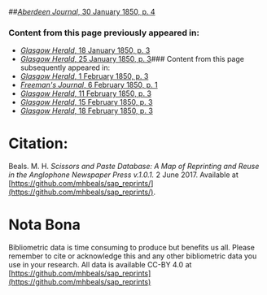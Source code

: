 ##[*Aberdeen Journal*, 30 January 1850, p. 4](https://mhbeals.github.io/sap_html/Aberdeen-Journal/Aberdeen-Journal-30-January-1850-p-4)

### Content from this page previously appeared in:
+ [*Glasgow Herald*, 18 January 1850, p. 3](https://mhbeals.github.io/sap_html/Glasgow-Herald/Glasgow-Herald-18-January-1850-p-3)
+ [*Glasgow Herald*, 25 January 1850, p. 3](https://mhbeals.github.io/sap_html/Glasgow-Herald/Glasgow-Herald-25-January-1850-p-3)### Content from this page subsequently appeared in:
+ [*Glasgow Herald*, 1 February 1850, p. 3](https://mhbeals.github.io/sap_html/Glasgow-Herald/Glasgow-Herald-1-February-1850-p-3)
+ [*Freeman's Journal*, 6 February 1850, p. 1](https://mhbeals.github.io/sap_html/Freeman's-Journal/Freeman's-Journal-6-February-1850-p-1)
+ [*Glasgow Herald*, 11 February 1850, p. 3](https://mhbeals.github.io/sap_html/Glasgow-Herald/Glasgow-Herald-11-February-1850-p-3)
+ [*Glasgow Herald*, 15 February 1850, p. 3](https://mhbeals.github.io/sap_html/Glasgow-Herald/Glasgow-Herald-15-February-1850-p-3)
+ [*Glasgow Herald*, 18 February 1850, p. 3](https://mhbeals.github.io/sap_html/Glasgow-Herald/Glasgow-Herald-18-February-1850-p-3)
                    
# Citation: 

Beals. M. H. *Scissors and Paste Database: A Map of Reprinting and Reuse in the Anglophone Newspaper Press v.1.0.1.* 2 June 2017. Available at [https://github.com/mhbeals/sap_reprints/](https://github.com/mhbeals/sap_reprints/). 
                    
# Nota Bona

Bibliometric data is time consuming to produce but benefits us all. Please remember to cite or acknowledge this and any other bibliometric data you use in your research. All data is available CC-BY 4.0 at [https://github.com/mhbeals/sap_reprints](https://github.com/mhbeals/sap_reprints)